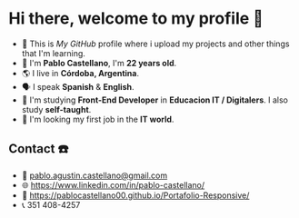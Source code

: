 # Hi there, welcome to my profile 👋

- 🌱 This is *My GitHub* profile where i upload my projects and other things that I'm learning.
- 🥳 I'm **Pablo Castellano**, I'm **22 years old**.
- 🌎 I live in **Córdoba, Argentina**.
- 🗣️	I speak **Spanish** & **English**.
- 📖 I'm studying **Front-End Developer** in **Educacion IT / Digitalers**. I also study **self-taught**.
- 🔎 I'm looking my first job in the **IT world**.

## Contact ☎️ ##

- 📧 pablo.agustin.castellano@gmail.com
- 🌐 https://www.linkedin.com/in/pablo-castellano/
- 👜 https://pablocastellano00.github.io/Portafolio-Responsive/
- 📞 351 408-4257


<!--
**pablocastellano00/pablocastellano00** is a ✨ _special_ ✨ repository because its `README.md` (this file) appears on your GitHub profile.

Here are some ideas to get you started:

- 🔭 I’m currently working on ...
- 🌱 I’m currently learning ...
- 👯 I’m looking to collaborate on ...
- 🤔 I’m looking for help with ...
- 💬 Ask me about ...
- 📫 How to reach me: ...
- 😄 Pronouns: ...
- ⚡ Fun fact: ...
-->
